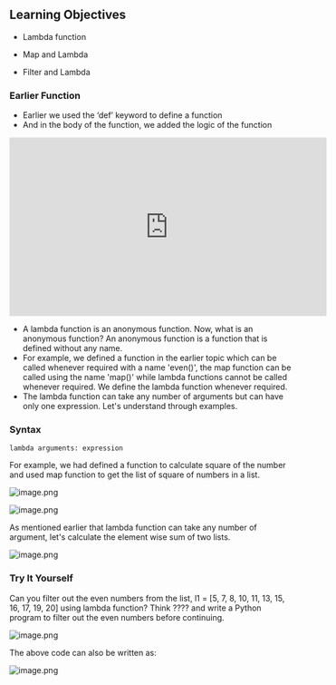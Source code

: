 ## Learning Objectives

* Lambda function

* Map and Lambda

* Filter and Lambda

### Earlier Function

* Earlier we used the ‘def’ keyword to define a function
* And in the body of the function, we added the logic of the function










<iframe width="560" height="315" src="https://www.youtube.com/embed/HBR6wqXj2iY?start=10" title="YouTube video player" frameborder="0" allow="accelerometer; autoplay; clipboard-write; encrypted-media; gyroscope; picture-in-picture" allowfullscreen></iframe>












* A lambda function is an anonymous function. Now, what is an anonymous function? An anonymous function is a function that is defined without any name.
* For example, we defined a function in the earlier topic which can be called whenever required with a name 'even()', the map function can be called using the name 'map()' while lambda functions cannot be called whenever required. We define the lambda function whenever required.
* The lambda function can take any number of arguments but can have only one expression. Let's understand through examples.

### Syntax

`lambda arguments: expression`

For example, we had defined a function to calculate square of the number and used map function to get the list of square of numbers in a list.







![image.png](https://dphi-live.s3.amazonaws.com/media_uploads/image_d46d89495962489fbf719eb34d553c1e.png)














![image.png](https://dphi-live.s3.amazonaws.com/media_uploads/image_cf6958333b1043b0b75a7c8819e0ad9e.png)








As mentioned earlier that lambda function can take any number of argument, let's calculate the element wise sum of two lists.




![image.png](https://dphi-live.s3.amazonaws.com/media_uploads/image_9cf3e5f6204644989654968347c49b18.png)




### Try It Yourself

Can you filter out the even numbers from the list, l1 = \[5, 7, 8, 10, 11, 13, 15, 16, 17, 19, 20] using lambda function? Think ???? and write a Python program to filter out the even numbers before continuing.




![image.png](https://dphi-live.s3.amazonaws.com/media_uploads/image_7c1f63378d754b90a7765a51b89ec754.png)





The above code can also be written as:




![image.png](https://dphi-live.s3.amazonaws.com/media_uploads/image_c742fcb409584801bdc0b0f96a7fa441.png)